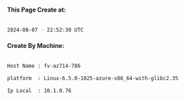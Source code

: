 
   
#### This Page Create at:

```bash

2024-08-07 - 22:52:30 UTC

```

#### Create By Machine:

```bash

Host Name : fv-az714-786

platform  : Linux-6.5.0-1025-azure-x86_64-with-glibc2.35

Ip Local  : 10.1.0.76

```


